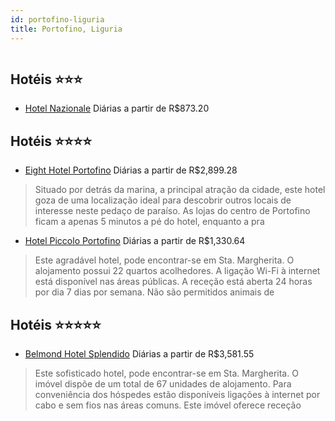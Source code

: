 ```yaml
---
id: portofino-liguria
title: Portofino, Liguria
---
```


<center><img src="http://photos.hotelbeds.com/giata/15/152717/152717a_hb_a_001.jpg" alt="" /></center>


## Hotéis ⭐️⭐️⭐️

-    [Hotel Nazionale](https://www.hurb.com/aud/https://www.hurb.com/hoteis/portofino/hotel-nazionale-JNP-JP215498?cmp=18055) Diárias a partir de R$873.20
   > 

## Hotéis ⭐️⭐️⭐️⭐️

-    [Eight Hotel Portofino](https://www.hurb.com/aud/https://www.hurb.com/hoteis/portofino/eight-hotel-portofino-JNP-JP046635?cmp=18055) Diárias a partir de R$2,899.28
   > Situado por detrás da marina, a principal atração da cidade, este hotel goza de uma localização ideal para descobrir outros locais de interesse neste pedaço de paraíso. As lojas do centro de Portofino ficam a apenas 5 minutos a pé do hotel, enquanto a pra
-    [Hotel Piccolo Portofino](https://www.hurb.com/aud/https://www.hurb.com/hoteis/portofino/hotel-piccolo-portofino-JNP-JP083184?cmp=18055) Diárias a partir de R$1,330.64
   > Este agradável hotel, pode encontrar-se em Sta. Margherita. O alojamento possui 22 quartos acolhedores. A ligação Wi-Fi à internet está disponível nas áreas públicas. A receção está aberta 24 horas por dia 7 dias por semana. Não são permitidos animais de 

## Hotéis ⭐️⭐️⭐️⭐️⭐️

-    [Belmond Hotel Splendido](https://www.hurb.com/aud/https://www.hurb.com/hoteis/portofino/belmond-hotel-splendido-JNP-JP122863?cmp=18055) Diárias a partir de R$3,581.55
   > Este sofisticado hotel, pode encontrar-se em Sta. Margherita. O imóvel dispõe de um total de 67 unidades de alojamento. Para conveniência dos hóspedes estão disponíveis ligações à internet por cabo e sem fios nas áreas comuns. Este imóvel oferece receção 
